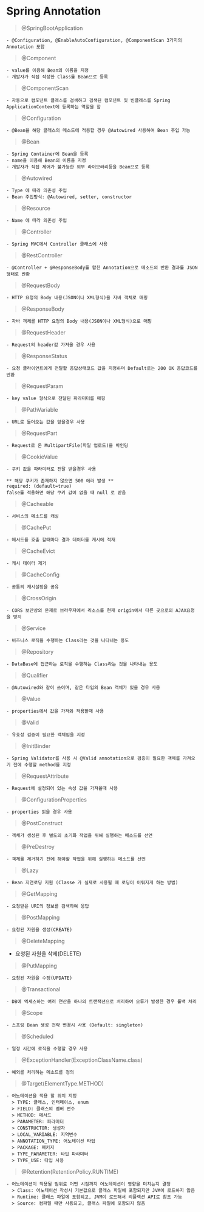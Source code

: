 Spring Annotation
==========

> @SpringBootApplication
```text
- @Configuration, @EnableAutoConfiguration, @ComponentScan 3가지의 Annotation 포함 
```

> @Component
```text
- value를 이용해 Bean의 이름을 지정
- 개발자가 직접 작성한 Class를 Bean으로 등록
```

> @ComponentScan
```text
- 자동으로 컴포넌트 클래스를 검색하고 검색된 컴포넌트 및 빈클래스를 Spring ApplicationContext에 등록하는 역할을 함 
```

> @Configuration
```text
- @Bean을 해당 클래스의 메소드에 적용할 경우 @Autowired 사용하여 Bean 주입 가능
```

> @Bean
```text
- Spring Container에 Bean을 등록
- name을 이용해 Bean의 이름을 지정
- 개발자가 직접 제어가 불가능한 외부 라이브러리등을 Bean으로 등록
```

> @Autowired
```text
- Type 에 따라 의존성 주입
- Bean 주입방식: @Autowired, setter, constructor
```

> @Resource
```text
- Name 에 따라 의존성 주입
```

> @Controller
```text
- Spring MVC에서 Controller 클래스에 사용
```

> @RestController
```text
- @Controller + @ResponseBody를 합친 Annotation으로 메소드의 반환 결과를 JSON 형태로 반환
```

> @RequestBody
```text
- HTTP 요청의 Body 내용(JSON이나 XML형식)을 자바 객체로 매핑
```

> @ResponseBody
```text
- 자바 객체를 HTTP 요청의 Body 내용(JSON이나 XML형식)으로 매핑
```

> @RequestHeader
```text
- Request의 header값 가져올 경우 사용
```

> @ResponseStatus
```text
- 요청 클라이언트에게 전달할 응답상태코드 값을 지정하며 Default로는 200 OK 응답코드를 반환
```

> @RequestParam
```text
- key value 형식으로 전달된 파라미터를 매핑
```

> @PathVariable
```text
- URL로 들어오는 값을 얻을경우 사용
```

> @RequestPart
```text
- Request로 온 MultipartFile(파일 업로드)을 바인딩
```

> @CookieValue
```text
- 쿠키 값을 파라미터로 전달 받을경우 사용

** 해당 쿠키가 존재하지 않으면 500 에러 발생 **
required: (default=true)
false를 적용하면 해당 쿠키 값이 없을 때 null 로 받음
```

> @Cacheable
```text
- 서비스의 메소드를 캐싱
```

> @CachePut
```text
- 메서드를 호출 할때마다 결과 데이터를 캐시에 적재
```

> @CacheEvict
```text
- 캐시 데이터 제거
```

> @CacheConfig
```text
- 공통의 캐시설정을 공유
```

> @CrossOrigin
```text
- CORS 보안상의 문제로 브라우저에서 리소스를 현재 origin에서 다른 곳으로의 AJAX요청을 방지
```

> @Service
```text
- 비즈니스 로직을 수행하는 Class라는 것을 나타내는 용도
```

> @Repository
```text
- DataBase에 접근하는 로직을 수행하는 Class라는 것을 나타내는 용도
```

> @Qualifier
```text
- @Autowired와 같이 쓰이며, 같은 타입의 Bean 객체가 있을 경우 사용
```

> @Value
```text
- properties에서 값을 가져와 적용할때 사용
```

> @Valid
```text
- 유효성 검증이 필요한 객체임을 지정
```

> @InitBinder
```text
- Spring Validator를 사용 시 @Valid annotation으로 검증이 필요한 객체를 가져오기 전에 수행할 method를 지정
```

> @RequestAttribute
```text
- Request에 설정되어 있는 속성 값을 가져올때 사용
```

> @ConfigurationProperties
```text
- properties 읽을 경우 사용
```

> @PostConstruct
```text
- 객체가 생성된 후 별도의 초기화 작업을 위해 실행하는 메소드를 선언
```

> @PreDestroy
```text
- 객체를 제거하기 전에 해야할 작업을 위해 실행하는 메소드를 선언
```

> @Lazy
```text
- Bean 지연로딩 지원 (Classe 가 실제로 사용될 때 로딩이 이뤄지게 하는 방법)
```

> @GetMapping
```text
- 요청받은 URI의 정보를 검색하여 응답
```

> @PostMapping
```text
- 요청된 자원을 생성(CREATE)
```

> @DeleteMapping
- 요청된 자원을 삭제(DELETE)

> @PutMapping
```text
- 요청된 자원을 수정(UPDATE)
```

> @Transactional
```text
- DB에 엑세스하는 여러 연산을 하나의 트랜잭션으로 처리하여 오류가 발생한 경우 롤백 처리
```

> @Scope
```text
- 스프링 Bean 생성 전략 변경시 사용 (Default: singleton)
```

> @Scheduled
```text
- 일정 시간에 로직을 수행할 경우 사용
```

> @ExceptionHandler(ExceptionClassName.class)
```text
- 예외를 처리하는 메소드를 정의
```

> @Target(ElementType.METHOD)
```text
- 어노테이션을 적용 할 위치 지정
  > TYPE: 클래스, 인터페이스, enum
  > FIELD: 클래스의 멤버 변수
  > METHOD: 메서드
  > PARAMETER: 파라미터
  > CONSTRUCTOR: 생성자
  > LOCAL_VARIABLE: 지역변수
  > ANNOTATION_TYPE: 어노테이션 타입
  > PACKAGE: 패키지
  > TYPE_PARAMETER: 타입 파라미터
  > TYPE_USE: 타입 사용
```

> @Retention(RetentionPolicy.RUNTIME)
```text
- 어노테이션이 적용될 범위로 어떤 시점까지 어노테이션이 영향을 미치는지 결정
  > Class: 어노테이션 작성시 기본값으로 클래스 파일에 포함되지만 JVM이 로드하지 않음
  > Runtime: 클래스 파일에 포함되고, JVM이 로드해서 리플렉션 API로 참조 가능
  > Source: 컴파일 때만 사용되고, 클래스 파일에 포함되지 않음 
```